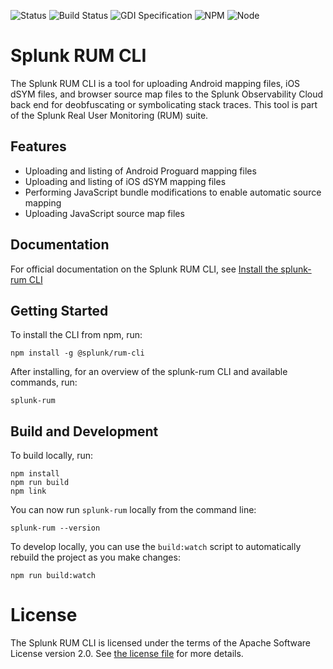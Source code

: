 ![Status](https://img.shields.io/badge/status-under%20development-informational?style=for-the-badge)
![Build Status](https://img.shields.io/github/actions/workflow/status/signalfx/splunk-rum-cli/.github/workflows/ci.yml?branch=main&style=for-the-badge)
![GDI Specification](https://img.shields.io/badge/GDI-1.7.0-blueviolet?style=for-the-badge)
![NPM](https://img.shields.io/npm/v/@splunk/rum-cli?style=for-the-badge)
![Node](https://img.shields.io/node/v/@splunk/rum-cli?style=for-the-badge)

# Splunk RUM CLI

The Splunk RUM CLI is a tool for uploading Android mapping files, iOS dSYM files, and browser source map files to the Splunk Observability Cloud back end for deobfuscating or symbolicating stack traces. This tool is part of the Splunk Real User Monitoring (RUM) suite.

## Features

* Uploading and listing of Android Proguard mapping files
* Uploading and listing of iOS dSYM mapping files
* Performing JavaScript bundle modifications to enable automatic source mapping
* Uploading JavaScript source map files

## Documentation

For official documentation on the Splunk RUM CLI, see
[Install the splunk-rum CLI](https://quickdraw.splunk.com/redirect/?product=Observability&location=rum.buildintegration&version=current)

## Getting Started

To install the CLI from npm, run:
```
npm install -g @splunk/rum-cli
```

After installing, for an overview of the splunk-rum CLI and available commands, run:
```
splunk-rum
```

## Build and Development

To build locally, run:

```
npm install
npm run build
npm link
```

You can now run `splunk-rum` locally from the command line:
```
splunk-rum --version
```

To develop locally, you can use the `build:watch` script to automatically rebuild the project as you make changes:
```
npm run build:watch
```

# License

The Splunk RUM CLI is licensed under the terms of the Apache Software License
version 2.0. See [the license file](./LICENSE) for more details.
